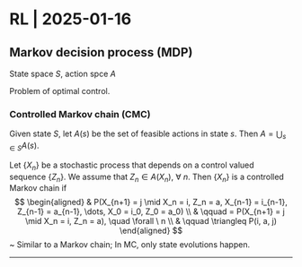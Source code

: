 # RL | 2025-01-16

## Markov decision process (MDP)

State space $S$, action spce $A$

Problem of optimal control.

### Controlled Markov chain (CMC)

Given state $S$, let $A(s)$ be the set of feasible actions in state $s$. Then $A = \bigcup_{s \in S} A(s)$.

Let $\{ X_n \}$ be a stochastic process that depends on a control valued sequence $\{ Z_n \}$. We assume that $Z_n \in A(X_n), \ \forall \ n$. Then $\{ X_n \}$ is a controlled Markov chain if
$$
\begin{aligned}
&
P(X_{n+1} = j \mid X_n = i, Z_n = a, X_{n-1} = i_{n-1}, Z_{n-1} = a_{n-1}, \dots, X_0 = i_0, Z_0 = a_0)
\\ & \qquad =
P(X_{n+1} = j \mid X_n = i, Z_n = a), \quad \forall \ n
\\ & \qquad \triangleq
P(i, a, j)
\end{aligned}
$$
~ Similar to a Markov chain; In MC, only state evolutions happen.

---

